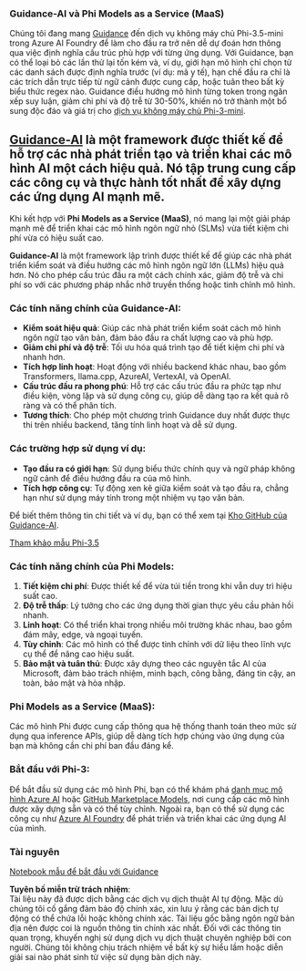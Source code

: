 ### Guidance-AI và Phi Models as a Service (MaaS)
Chúng tôi đang mang [Guidance](https://github.com/guidance-ai/guidance) đến dịch vụ không máy chủ Phi-3.5-mini trong Azure AI Foundry để làm cho đầu ra trở nên dễ dự đoán hơn thông qua việc định nghĩa cấu trúc phù hợp với từng ứng dụng. Với Guidance, bạn có thể loại bỏ các lần thử lại tốn kém và, ví dụ, giới hạn mô hình chỉ chọn từ các danh sách được định nghĩa trước (ví dụ: mã y tế), hạn chế đầu ra chỉ là các trích dẫn trực tiếp từ ngữ cảnh được cung cấp, hoặc tuân theo bất kỳ biểu thức regex nào. Guidance điều hướng mô hình từng token trong ngăn xếp suy luận, giảm chi phí và độ trễ từ 30-50%, khiến nó trở thành một bổ sung độc đáo và giá trị cho [dịch vụ không máy chủ Phi-3-mini](https://aka.ms/try-phi3.5mini).

## [**Guidance-AI**](https://github.com/guidance-ai/guidance) là một framework được thiết kế để hỗ trợ các nhà phát triển tạo và triển khai các mô hình AI một cách hiệu quả. Nó tập trung cung cấp các công cụ và thực hành tốt nhất để xây dựng các ứng dụng AI mạnh mẽ.

Khi kết hợp với **Phi Models as a Service (MaaS)**, nó mang lại một giải pháp mạnh mẽ để triển khai các mô hình ngôn ngữ nhỏ (SLMs) vừa tiết kiệm chi phí vừa có hiệu suất cao.

**Guidance-AI** là một framework lập trình được thiết kế để giúp các nhà phát triển kiểm soát và điều hướng các mô hình ngôn ngữ lớn (LLMs) hiệu quả hơn. Nó cho phép cấu trúc đầu ra một cách chính xác, giảm độ trễ và chi phí so với các phương pháp nhắc nhở truyền thống hoặc tinh chỉnh mô hình.

### Các tính năng chính của Guidance-AI:
- **Kiểm soát hiệu quả**: Giúp các nhà phát triển kiểm soát cách mô hình ngôn ngữ tạo văn bản, đảm bảo đầu ra chất lượng cao và phù hợp.
- **Giảm chi phí và độ trễ**: Tối ưu hóa quá trình tạo để tiết kiệm chi phí và nhanh hơn.
- **Tích hợp linh hoạt**: Hoạt động với nhiều backend khác nhau, bao gồm Transformers, llama.cpp, AzureAI, VertexAI, và OpenAI.
- **Cấu trúc đầu ra phong phú**: Hỗ trợ các cấu trúc đầu ra phức tạp như điều kiện, vòng lặp và sử dụng công cụ, giúp dễ dàng tạo ra kết quả rõ ràng và có thể phân tích.
- **Tương thích**: Cho phép một chương trình Guidance duy nhất được thực thi trên nhiều backend, tăng tính linh hoạt và dễ sử dụng.

### Các trường hợp sử dụng ví dụ:
- **Tạo đầu ra có giới hạn**: Sử dụng biểu thức chính quy và ngữ pháp không ngữ cảnh để điều hướng đầu ra của mô hình.
- **Tích hợp công cụ**: Tự động xen kẽ giữa kiểm soát và tạo đầu ra, chẳng hạn như sử dụng máy tính trong một nhiệm vụ tạo văn bản.

Để biết thêm thông tin chi tiết và ví dụ, bạn có thể xem tại [Kho GitHub của Guidance-AI](https://github.com/guidance-ai/guidance).

[Tham khảo mẫu Phi-3.5](../../../../../code/01.Introduce/guidance.ipynb)

### Các tính năng chính của Phi Models:
1. **Tiết kiệm chi phí**: Được thiết kế để vừa túi tiền trong khi vẫn duy trì hiệu suất cao.
2. **Độ trễ thấp**: Lý tưởng cho các ứng dụng thời gian thực yêu cầu phản hồi nhanh.
3. **Linh hoạt**: Có thể triển khai trong nhiều môi trường khác nhau, bao gồm đám mây, edge, và ngoại tuyến.
4. **Tùy chỉnh**: Các mô hình có thể được tinh chỉnh với dữ liệu theo lĩnh vực cụ thể để nâng cao hiệu suất.
5. **Bảo mật và tuân thủ**: Được xây dựng theo các nguyên tắc AI của Microsoft, đảm bảo trách nhiệm, minh bạch, công bằng, đáng tin cậy, an toàn, bảo mật và hòa nhập.

### Phi Models as a Service (MaaS):
Các mô hình Phi được cung cấp thông qua hệ thống thanh toán theo mức sử dụng qua inference APIs, giúp dễ dàng tích hợp chúng vào ứng dụng của bạn mà không cần chi phí ban đầu đáng kể.

### Bắt đầu với Phi-3:
Để bắt đầu sử dụng các mô hình Phi, bạn có thể khám phá [danh mục mô hình Azure AI](https://ai.azure.com/explore/models) hoặc [GitHub Marketplace Models](https://github.com/marketplace/models), nơi cung cấp các mô hình được xây dựng sẵn và có thể tùy chỉnh. Ngoài ra, bạn có thể sử dụng các công cụ như [Azure AI Foundry](https://ai.azure.com) để phát triển và triển khai các ứng dụng AI của mình.

### Tài nguyên
[Notebook mẫu để bắt đầu với Guidance](../../../../../code/01.Introduce/guidance.ipynb)

**Tuyên bố miễn trừ trách nhiệm**:  
Tài liệu này đã được dịch bằng các dịch vụ dịch thuật AI tự động. Mặc dù chúng tôi cố gắng đảm bảo độ chính xác, xin lưu ý rằng các bản dịch tự động có thể chứa lỗi hoặc không chính xác. Tài liệu gốc bằng ngôn ngữ bản địa nên được coi là nguồn thông tin chính xác nhất. Đối với các thông tin quan trọng, khuyến nghị sử dụng dịch vụ dịch thuật chuyên nghiệp bởi con người. Chúng tôi không chịu trách nhiệm về bất kỳ sự hiểu lầm hoặc diễn giải sai nào phát sinh từ việc sử dụng bản dịch này.